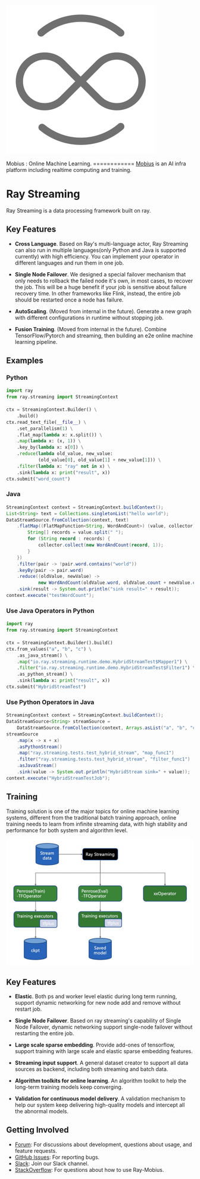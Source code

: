 [![mobius](../streaming/assets/infinite.svg)](streaming/assets/infinite.svg)

Mobius : Online Machine Learning. ============
[Mobius](https://tech.antfin.com/products/ARCMOBIUS) is an AI infra
platform including realtime computing and training.

Ray Streaming
=============

Ray Streaming is a data processing framework built on ray.

Key Features
------------

*   **Cross Language**. Based on Ray\'s multi-language actor, Ray
    Streaming can also run in multiple languages(only Python and Java is
    supported currently) with high efficiency. You can implement your
    operator in different languages and run them in one job.

*   **Single Node Failover**. We designed a special failover mechanism
    that only needs to rollback the failed node it\'s own, in most
    cases, to recover the job. This will be a huge benefit if your job
    is sensitive about failure recovery time. In other frameworks like
    Flink, instead, the entire job should be restarted once a node has
    failure.

*   **AutoScaling**. (Moved from internal in the future). Generate a new
    graph with different configurations in runtime without stopping job.


*   **Fusion Training**. (Moved from internal in the future). Combine
    TensorFlow/Pytorch and streaming, then building an e2e online
    machine learning pipeline.

Examples
--------

### Python

```python
import ray
from ray.streaming import StreamingContext

ctx = StreamingContext.Builder() \
    .build()
ctx.read_text_file(__file__) \
    .set_parallelism(1) \
    .flat_map(lambda x: x.split()) \
    .map(lambda x: (x, 1)) \
    .key_by(lambda x: x[0]) \
    .reduce(lambda old_value, new_value:
            (old_value[0], old_value[1] + new_value[1])) \
    .filter(lambda x: "ray" not in x) \
    .sink(lambda x: print("result", x))
ctx.submit("word_count")
```

### Java

```java
StreamingContext context = StreamingContext.buildContext();
List<String> text = Collections.singletonList("hello world");
DataStreamSource.fromCollection(context, text)
    .flatMap((FlatMapFunction<String, WordAndCount>) (value, collector) -> {
        String[] records = value.split(" ");
        for (String record : records) {
            collector.collect(new WordAndCount(record, 1));
        }
    })
    .filter(pair -> !pair.word.contains("world"))
    .keyBy(pair -> pair.word)
    .reduce((oldValue, newValue) ->
            new WordAndCount(oldValue.word, oldValue.count + newValue.count))
    .sink(result -> System.out.println("sink result=" + result));
context.execute("testWordCount");
```

### Use Java Operators in Python

```python
import ray
from ray.streaming import StreamingContext

ctx = StreamingContext.Builder().build()
ctx.from_values("a", "b", "c") \
    .as_java_stream() \
    .map("io.ray.streaming.runtime.demo.HybridStreamTest$Mapper1") \
    .filter("io.ray.streaming.runtime.demo.HybridStreamTest$Filter1") \
    .as_python_stream() \
    .sink(lambda x: print("result", x))
ctx.submit("HybridStreamTest")
```

### Use Python Operators in Java

```java
StreamingContext context = StreamingContext.buildContext();
DataStreamSource<String> streamSource =
    DataStreamSource.fromCollection(context, Arrays.asList("a", "b", "c"));
streamSource
    .map(x -> x + x)
    .asPythonStream()
    .map("ray.streaming.tests.test_hybrid_stream", "map_func1")
    .filter("ray.streaming.tests.test_hybrid_stream", "filter_func1")
    .asJavaStream()
    .sink(value -> System.out.println("HybridStream sink=" + value));
context.execute("HybridStreamTestJob");
```

Training
--------

Training solution is one of the major topics for online machine learning
systems, different from the traditional batch training approach, online
training needs to learn from infinite streaming data, with high
stability and performance for both system and algorithm level.

[![training](../training/assets/training_infra.jpg)](training/assets/training_infra.jpg)

Key Features
------------

*   **Elastic**. Both ps and worker level elastic during long term
    running, support dynamic networking for new node add and remove
    without restart job.

*   **Single Node Failover**. Based on ray streaming\'s capability of
    Single Node Failover, dynamic networking support single-node
    failover without restarting the entire job.

*   **Large scale sparse embedding**. Provide add-ones of tensorflow,
    support training with large scale and elastic sparse embedding
    features.

*   **Streaming input support**. A general dataset creator to support
    all data sources as backend, including both streaming and batch
    data.

*   **Algorithm toolkits for online learning**. An algorithm toolkit to
    help the long-term training models keep converging.

*   **Validation for continuous model delivery**. A validation mechanism
    to help our system keep delivering high-quality models and intercept
    all the abnormal models.

Getting Involved
----------------

-   [Forum](https://discuss.ray.io/): For discussions about development,
    questions about usage, and feature requests.
-   [GitHub Issues](https://github.com/ray-project/mobius/issues): For
    reporting bugs.
-   [Slack](https://ray-distributed.slack.com/archives/C032JAQSPFE):
    Join our Slack channel.
-   [StackOverflow](https://stackoverflow.com/questions/tagged/ray-mobius):
    For questions about how to use Ray-Mobius.

